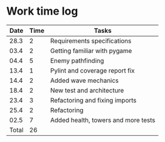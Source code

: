 # Work time log

| Date | Time | Tasks |
| --- | --- | --- |
| 28.3 | 2   | Requirements specifications |
| 03.4 | 2   | Getting familiar with pygame |
| 04.4 | 5   | Enemy pathfinding |
| 13.4 | 1   | Pylint and coverage report fix |
| 14.4 | 2   | Added wave mechanics |
| 18.4 | 2   | New test and architecture |
| 23.4 | 3   | Refactoring and fixing imports |
| 25.4 | 2   | Refactoring |
| 02.5 | 7   | Added health, towers and more tests |
| Total | 26 |
